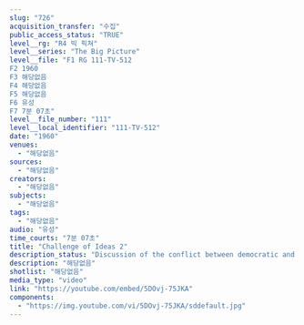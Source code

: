 ```yaml
---
slug: "726"
acquisition_transfer: "수집"
public_access_status: "TRUE"
level__rg: "R4 빅 픽쳐"
level__series: "The Big Picture"
level__file: "F1 RG 111-TV-512
F2 1960
F3 해당없음
F4 해당없음
F5 해당없음
F6 유성
F7 7분 07초"
level__file_number: "111"
level__local_identifier: "111-TV-512"
date: "1960"
venues: 
  - "해당없음"
sources: 
  - "해당없음"
creators: 
  - "해당없음"
subjects: 
  - "해당없음"
tags: 
  - "해당없음"
audio: "유성"
time_courts: "7분 07초"
title: "Challenge of Ideas 2"
description_status: "Discussion of the conflict between democratic and communistic philosophies. Speakers include John Wayne, Helen Hayes, Edward R. Murrow, Lowell Thomas and others."
description: "해당없음"
shotlist: "해당없음"
media_type: "video"
link: "https://youtube.com/embed/5DOvj-75JKA"
components: 
  - "https://img.youtube.com/vi/5DOvj-75JKA/sddefault.jpg"
---
```

